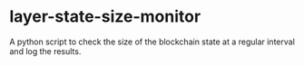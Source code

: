 # layer-state-size-monitor
A python script to check the size of the blockchain state at a regular interval and log the results.
